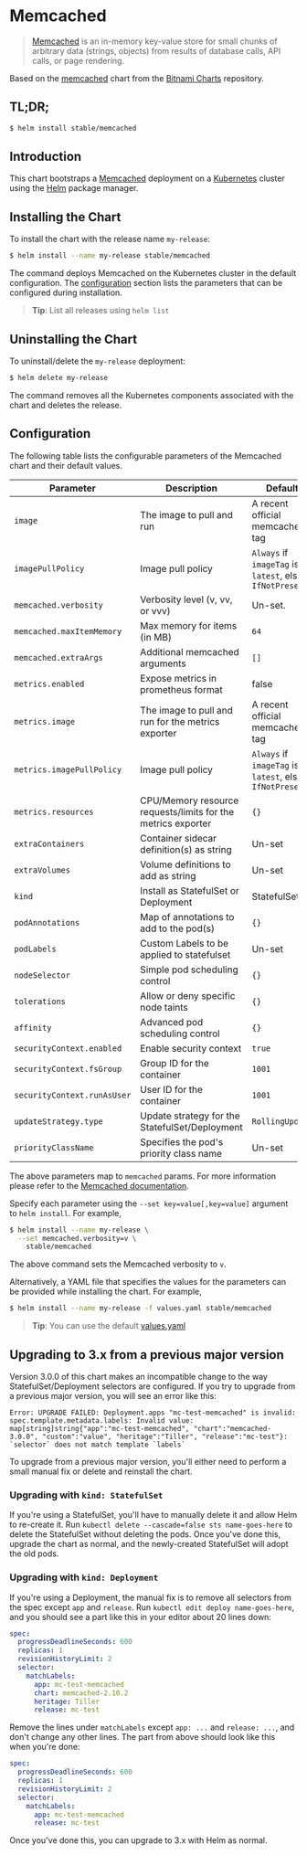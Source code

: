 # Memcached

> [Memcached](https://memcached.org/) is an in-memory key-value store for small chunks of arbitrary data (strings, objects) from results of database calls, API calls, or page rendering.

Based on the [memcached](https://github.com/bitnami/charts/tree/master/incubator/memcached) chart from the [Bitnami Charts](https://github.com/bitnami/charts) repository.

## TL;DR;

```bash
$ helm install stable/memcached
```

## Introduction

This chart bootstraps a [Memcached](https://hub.docker.com/_/memcached/) deployment on a [Kubernetes](http://kubernetes.io) cluster using the [Helm](https://helm.sh) package manager.

## Installing the Chart

To install the chart with the release name `my-release`:

```bash
$ helm install --name my-release stable/memcached
```

The command deploys Memcached on the Kubernetes cluster in the default configuration. The [configuration](#configuration) section lists the parameters that can be configured during installation.

> **Tip**: List all releases using `helm list`

## Uninstalling the Chart

To uninstall/delete the `my-release` deployment:

```bash
$ helm delete my-release
```

The command removes all the Kubernetes components associated with the chart and deletes the release.

## Configuration

The following table lists the configurable parameters of the Memcached chart and their default values.

|      Parameter             |          Description            |                         Default                         |
|----------------------------|---------------------------------|---------------------------------------------------------|
| `image`                    | The image to pull and run       | A recent official memcached tag                         |
| `imagePullPolicy`          | Image pull policy               | `Always` if `imageTag` is `latest`, else `IfNotPresent` |
| `memcached.verbosity`      | Verbosity level (v, vv, or vvv) | Un-set.                                                 |
| `memcached.maxItemMemory`  | Max memory for items (in MB)    | `64`                                                    |
| `memcached.extraArgs`      | Additional memcached arguments  | `[]`                                                    |
| `metrics.enabled`          | Expose metrics in prometheus format | false                                               |             
| `metrics.image`            | The image to pull and run for the metrics exporter | A recent official memcached tag      |
| `metrics.imagePullPolicy`  | Image pull policy               | `Always` if `imageTag` is `latest`, else `IfNotPresent` |
| `metrics.resources`        | CPU/Memory resource requests/limits for the metrics exporter | `{}`                       |
| `extraContainers`          | Container sidecar definition(s) as string | Un-set                                        |
| `extraVolumes`             | Volume definitions to add as string | Un-set                                              |
| `kind`                     | Install as StatefulSet or Deployment | StatefulSet                                        |
| `podAnnotations`           | Map of annotations to add to the pod(s) | `{}`                                            |
| `podLabels`                | Custom Labels to be applied to statefulset | Un-set                                       |
| `nodeSelector`             | Simple pod scheduling control | `{}`                                                      |
| `tolerations`              | Allow or deny specific node taints | `{}`                                                 |
| `affinity`                 | Advanced pod scheduling control | `{}`                                                    |
| `securityContext.enabled`  | Enable security context    | `true`                                                       |
| `securityContext.fsGroup`  | Group ID for the container | `1001`                                                       |
| `securityContext.runAsUser`| User ID for the container  | `1001`                                                       |
| `updateStrategy.type`      | Update strategy for the StatefulSet/Deployment | `RollingUpdate`                          |
| `priorityClassName  `      | Specifies the pod's priority class name        | Un-set                                   |

The above parameters map to `memcached` params. For more information please refer to the [Memcached documentation](https://github.com/memcached/memcached/wiki/ConfiguringServer).

Specify each parameter using the `--set key=value[,key=value]` argument to `helm install`. For example,

```bash
$ helm install --name my-release \
  --set memcached.verbosity=v \
    stable/memcached
```

The above command sets the Memcached verbosity to `v`.

Alternatively, a YAML file that specifies the values for the parameters can be provided while installing the chart. For example,

```bash
$ helm install --name my-release -f values.yaml stable/memcached
```

> **Tip**: You can use the default [values.yaml](values.yaml)

## Upgrading to 3.x from a previous major version
Version 3.0.0 of this chart makes an incompatible change to the way StatefulSet/Deployment selectors are configured. If you try to upgrade from a previous major version, you will see an error like this:

```
Error: UPGRADE FAILED: Deployment.apps "mc-test-memcached" is invalid: spec.template.metadata.labels: Invalid value: map[string]string{"app":"mc-test-memcached", "chart":"memcached-3.0.0", "custom":"value", "heritage":"Tiller", "release":"mc-test"}: `selector` does not match template `labels`
```

To upgrade from a previous major version, you'll either need to perform a small manual fix or delete and reinstall the chart.

### Upgrading with `kind: StatefulSet`
If you're using a StatefulSet, you'll have to manually delete it and allow Helm to re-create it. Run `kubectl delete --cascade=false sts name-goes-here` to delete the StatefulSet without deleting the pods. Once you've done this, upgrade the chart as normal, and the newly-created StatefulSet will adopt the old pods.

### Upgrading with `kind: Deployment`
If you're using a Deployment, the manual fix is to remove all selectors from the spec except `app` and `release`.  Run `kubectl edit deploy name-goes-here`, and you should see a part like this in your editor about 20 lines down:

```yaml
spec:
  progressDeadlineSeconds: 600
  replicas: 1
  revisionHistoryLimit: 2
  selector:
    matchLabels:
      app: mc-test-memcached
      chart: memcached-2.10.2
      heritage: Tiller
      release: mc-test
```

Remove the lines under `matchLabels` except `app: ...` and `release: ...`, and don't change any other lines. The part from above should look like this when you're done:

```yaml
spec:
  progressDeadlineSeconds: 600
  replicas: 1
  revisionHistoryLimit: 2
  selector:
    matchLabels:
      app: mc-test-memcached
      release: mc-test
```

Once you've done this, you can upgrade to 3.x with Helm as normal.
